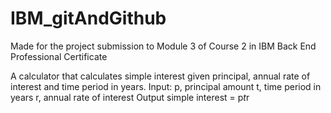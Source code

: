 # IBM_gitAndGithub
Made for the project submission to Module 3 of Course 2 in IBM Back End Professional Certificate

A calculator that calculates simple interest given principal, annual rate of interest and time period in years.
Input:
   p, principal amount
   t, time period in years
   r, annual rate of interest
Output
   simple interest = p*t*r
